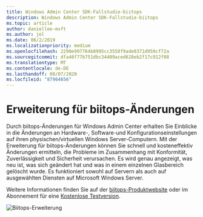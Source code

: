 ```yaml
---
title: Windows Admin Center SDK-Fallstudie-biitops
description: Windows Admin Center SDK-Fallstudie-biitops
ms.topic: article
author: daniellee-msft
ms.author: jol
ms.date: 06/2/2019
ms.localizationpriority: medium
ms.openlocfilehash: 2290e997764b8995cc3558f9ade0371d959cf72a
ms.sourcegitcommit: dfa48f77b751dbc34409aced628eb2f17c912f08
ms.translationtype: MT
ms.contentlocale: de-DE
ms.lasthandoff: 08/07/2020
ms.locfileid: "87964656"
---
```

# <a name="biitops-changes-extension"></a>Erweiterung für biitops-Änderungen

Durch biitops-Änderungen für Windows Admin Center erhalten Sie Einblicke in die Änderungen an Hardware-, Software-und Konfigurationseinstellungen auf ihren physischen/virtuellen Windows Server-Computern. Mit der Erweiterung für biitops-Änderungen können Sie schnell und kosteneffektiv Änderungen ermitteln, die Probleme im Zusammenhang mit Konformität, Zuverlässigkeit und Sicherheit verursachen. Es wird genau angezeigt, was neu ist, was sich geändert hat und was in einem einzelnen Glasbereich gelöscht wurde. Es funktioniert sowohl auf Servern als auch auf ausgewählten Diensten auf Microsoft Windows Server.

Weitere Informationen finden Sie auf der [biitops-Produktwebsite](http://www.biitops.com/solutions/changes-for-wac/) oder im Abonnement für eine [Kostenlose Testversion](http://www.biitops.com/solutions/register-changes-for-wac/).

![Biitops-Erweiterung](../../media/extend-case-study-biitops/biitops-1.png)